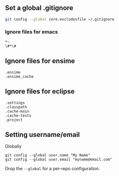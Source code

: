 ## Set a global .gitignore

```bash
git config --global core.excludesfile ~/.gitignore
```

### Ignore files for emacs

```
*~
\#*\#
```

## Ignore files for ensime

```
.ensime
.ensime_cache
```

## Ignore files for eclipse

```
.settings
.classpath
.cache-main
.cache-tests
.project
```

## Setting username/email

Globally

```
git config --global user.name "My Name"
git config --global user.email "myname@email.com"
```

Drop the ```--global``` for a per-repo configuration.
